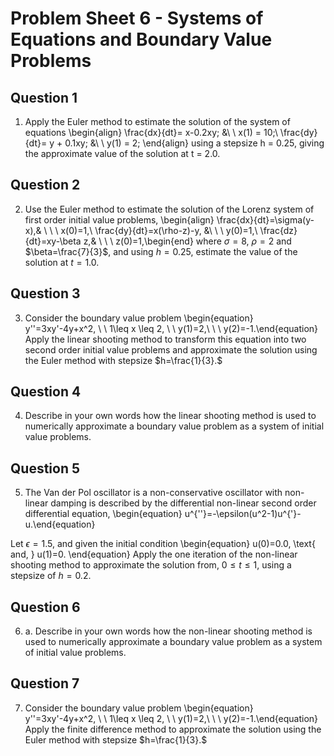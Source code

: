 # Problem Sheet 6 - Systems of Equations and Boundary Value Problems


## Question 1

1. Apply the Euler method to estimate the solution of the system of equations
\begin{align} \frac{dx}{dt}= x-0.2xy; &\ \ x(1) = 10;\\
\frac{dy}{dt}= y + 0.1xy; &\ \  y(1) = 2;
\end{align}
using a stepsize h = 0.25, giving the approximate value of the solution at t = 2.0.


## Question 2

2. Use the  Euler method to estimate the solution of the Lorenz system of first order initial value problems, 
\begin{align} \frac{dx}{dt}=\sigma(y-x),& \ \ \ x(0)=1,\\
 \frac{dy}{dt}=x(\rho-z)-y, &\ \ \ y(0)=1,\\
 \frac{dz}{dt}=xy-\beta z,& \ \ \ z(0)=1,\begin{end}
where $\sigma=8$, $\rho=2$ and $\beta=\frac{7}{3}$,  and
using $h=0.25$, estimate the value of the solution at $t=1.0$.


## Question 3

3. 	Consider the boundary value problem 
\begin{equation} y''=3xy'-4y+x^2, \ \ 1\leq x \leq 2, \ \ y(1)=2,\ \ \ y(2)=-1.\end{equation} 
Apply the linear shooting method to transform this equation into two second order initial value problems
and approximate the solution using the Euler method with stepsize $h=\frac{1}{3}.$

## Question 4

4. Describe in your own words how the linear shooting method is used to numerically approximate a boundary value problem as a system of initial value problems.

## Question 5
5. The Van der Pol oscillator is a non-conservative oscillator with non-linear damping is described by the differential non-linear second order differential equation,
\begin{equation} u^{''}=-\epsilon(u^2-1)u^{'}-u.\end{equation}

Let $\epsilon=1.5$, and given the initial condition
\begin{equation} u(0)=0.0, \text{ and, } u(1)=0. \end{equation}
Apply the one iteration of the non-linear shooting method to approximate the solution from, $0\leq t \leq 1,$ using a stepsize of $h=0.2.$

## Question 6

6. a. Describe in your own words how the non-linear shooting method is used to numerically approximate a boundary value problem as a system of initial value problems.


## Question 7

7. Consider the boundary value problem 
\begin{equation} y''=3xy'-4y+x^2, \ \ 1\leq x \leq 2, \ \ y(1)=2,\ \ \ y(2)=-1.\end{equation} 
Apply the finite difference method to approximate the solution using the Euler method with stepsize $h=\frac{1}{3}.$


